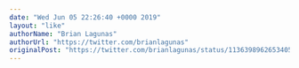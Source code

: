 ```yaml
---
date: "Wed Jun 05 22:26:40 +0000 2019"
layout: "like"
authorName: "Brian Lagunas"
authorUrl: "https://twitter.com/brianlagunas"
originalPost: "https://twitter.com/brianlagunas/status/1136398962653405184"
---
```

